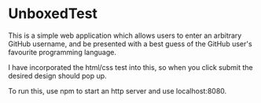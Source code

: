 # UnboxedTest

This is a simple web application which allows users to enter an arbitrary GitHub username, 
and be presented with a best guess of the GitHub user's favourite programming language.

I have incorporated the html/css test into this, so when you click submit the 
desired design should pop up. 

To run this, use npm to start an http server and use localhost:8080. 

